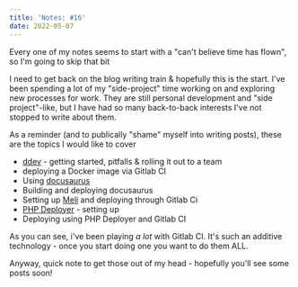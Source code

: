 ```yaml
---
title: 'Notes: #16'
date: 2022-05-07
---
```


Every one of my notes seems to start with a "can't believe time has flown", so I'm going to skip that bit

I need to get back on the blog writing train & hopefully this is the start. I've been spending a lot of my "side-project" time working on and exploring new processes for work. They are still personal development and "side project"-like, but I have had so many back-to-back interests I've not stopped to write about them.

As a reminder (and to publically "shame" myself into writing posts), these are the topics I would like to cover

- [ddev](https://ddev.readthedocs.io/en/stable/) - getting started, pitfalls & rolling it out to a team
- deploying a Docker image via Gitlab CI
- Using [docusaurus](https://docusaurus.io/)
- Building and deploying docusaurus
- Setting up [Meli](https://github.com/getmeli/meli) and deploying through Gitlab Ci
- [PHP Deployer](https://deployer.org/) - setting up
- Deploying using PHP Deployer and Gitlab CI

As you can see, i've been playing _a lot_ with Gitlab CI. It's such an additive technology - once you start doing one you want to do them ALL.

Anyway, quick note to get those out of my head - hopefully you'll see some posts soon!
